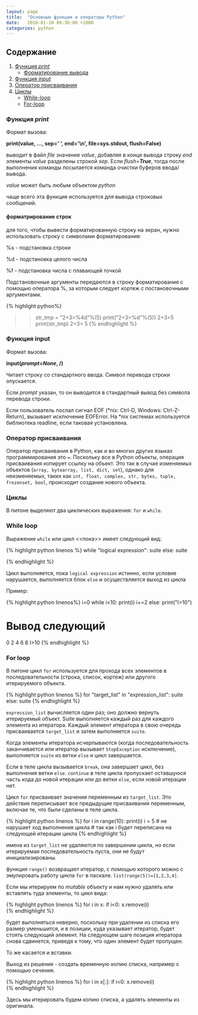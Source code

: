 ```yaml
---
layout: page
title:  "Основные функции и операторы Python"
date:   2018-01-10 09:36:00 +1000
categories: python
---
```


## Содержание
1. [Функция *print*](#функция-print)
    - [Форматирование вывода](#форматрирование-строк)
2. [Функция *input*](#функция-input)
3. [Оператор присваивания](#оператор-присваивания)
4. [Циклы](#циклы)
   + [While-loop](#while-loop)
   + [For-loop](#for-loop)



### Функция *print*

Формат вызова:

**print(value, ..., sep=' ', end='\n', file=sys.stdout, flush=False)**

выводит в файл _file_ значение _value_, добавляя в конце вывода строку _end_
элементы _value_ разделены строкой _sep_. Если _flush=**True**_, тогда после
выполнения команды посылается команда очистки буферов ввода/вывода.

_value_ может быть любым объектом _python_

чаще всего эта функция используется для вывода строковых сообщений.

#### форматрирование строк
для того, чтобы вывести форматированную строку на экран, нужно использовать строку с символами форматирования:

%s - подстановка строки

%d - подстановка целого числа

%f - подстановка числа с плавающей точкой

Подстановочные аргументы передаются в строку форматирования с помощью оператора %, за которым следует кортеж с постановочными аргументами.

{% highlight python%}
>> str_tmp = "2+3=%4d"%(5)
>> print("2+3=%d"%(5))
2+3=5
>> print(str_tmp)
2+3=   5
{% endhighlight %}

### Функция **input**

Формат вызова:

**input(_prompt=None_, /)**

Читает строку со стандартного ввода. Символ перевода строки опускается.

Если _prompt_ указан, то он выводится в стандартный вывод без символа перевода строки.

Если пользователь послал сигнал EOF (\*nix: Ctrl-D, Windows: Ctrl-Z-Return), вызывает исключение EOFError. На \*nix  системах используется библиотека readline, если таковая установлена.

### Оператор присваивания

Оператор присваивания в Python, как и  во многих других языках программирования это `=`.
Поскольку все в Python объекты, операция присваивания копирует ссылку на объект. Это так в случае изменяемых объектов (`array, bytearray, list, dict, set`), однако для неизменяемых, таких как `int, float, complex, str, bytes, tuple, frozenset, bool`, происходит создание нового объекта.

### Циклы

В питоне выделяют два циклических выражения: `for` и `while`.

### While loop
    
Выражение `while` или цикл <<пока>> имеет следующий вид:

{% highlight python linenos %}
while "logical expression":
    suite
else:
    suite

{% endhighlight %}

Цикл выполняется, пока `logical expression` истинно, если условие нарушается, выполняется блок `else` и осуществляется выход из цикла

Пример:

{% highlight python linenos%}
i=0
while i<10:
    print(i)
    i+=2
else:
    print("I>10")

# Вывод следующий
0
2
4
6
8
I>10
{% endhighlight %}

### For loop

В питоне цикл `for` используется для прохода всех элементов в последовательности (строка, список, кортеж) или другого итерируемого объекта.

{% highlight python linenos %}
for "target_list" in "expression_list":
    suite
else:
    suite
{% endhighlight %}

`expression_list` вычисляется один раз; оно должно вернуть итерируемый объект. Suite выполняется каждый раз для каждого элемента из итератора. Каждый элемент итератора в свою очередь присваивается `target_list` и затем выполняется `suite`.

Когда элементы итератора исчерпываются (когда последовательность заканчивается или итератор вызывает `StopException` исключение), выполняется `suite` из ветки `else` и цикл завершается.

Если в теле цикла вызывается `break`, она завершает цикл, без выполнения ветки `else`. `continue` в теле цикла пропускает оставшуюся часть кода до новой итерации или до ветки `else`, если новой итерации нет.

Цикл `for` присваивает значения переменным из `target_list`. Это действие переписывает все предыдущие присваивания переменным, включае те, что были сделаны в теле цикла.

{% highlight python linenos %}
for i in range(10):
    print(i)
    i = 5             # не нарушает ход выполнения цикла
                      # так как i будет переписана на следующей итерации цикла
{% endhighlight %}

имена из `target_list` не удаляются по завершении цикла, но если итерируемая последовательность пуста, они не будут инициализированы.

функция `range()` возвращает итератор, с помощью которого можно с эмулировать работу цикла `for` в паскале. `list(range(5))=[1,2,3,4]`.

Если мы итерируем по *mutable* объекту и нам нужно удалять или вставлять туда элементы, то цикл вида:

{% highlight python linenos %}
for i in x:
    if i<0:
        x.remove(i)             
{% endhighlight %}

будет выполняться неверно, поскольку при удалении из списка его размер уменьшится, и в позиции, куда указывает итератор, будет стоять следующий элемент. На следующем шаге позиция итератора снова сдвинется, приведя к тому, что один элемент будет пропущен.

То же касается и вставки.

Выход из решения - создать временную копию списка, например с помощью сечения.

{% highlight python linenos %}
for i in x[:]:
    if i<0:
        x.remove(i)             
{% endhighlight %}

Здесь мы итерировать будем копию списка, а удалять элементы из оригинала.


